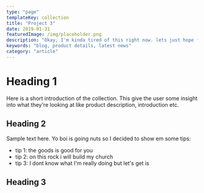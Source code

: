 ```yaml
---
type: "page"
templateKey: collection
title: "Project 3"
date: 2019-01-31
featuredImage: /img/placeholder.png
description: "Okay, I'm kinda tired of this right now. lets just hope for the best"
keywords: "blog, product details, latest news"
category: "article"
---
```

# Heading 1

Here is a short introduction of the collection. This give the user some insight into what they're looking at like product description, introduction etc.

## Heading 2

Sample text here. Yo boi is going nuts so I decided to show em some tips: 
* tip 1: the goods is good for you 
* tip 2: on this rock i will build my church
* tip 3: I dont know what I'm really doing but let's get is

## Heading 3